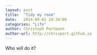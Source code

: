 ```yaml
---
layout: post
title:  "Tidy my room"
date:   2014-09-01 19:34:00
categories: "Life"
author: Christoph Portmann
author-url: http://chrisport.github.io
---
```

Who will do it?